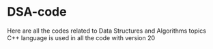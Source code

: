 # DSA-code
Here are all the codes related to Data Structures and Algorithms topics
<br>
C++ language is used in all the code with version 20
